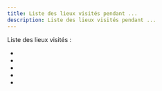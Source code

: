 ```yaml
---
title: Liste des lieux visités pendant ...
description: Liste des lieux visités pendant ...
---
```


Liste des lieux visités :

- []()
- []()
- []()
- []()
- []()
